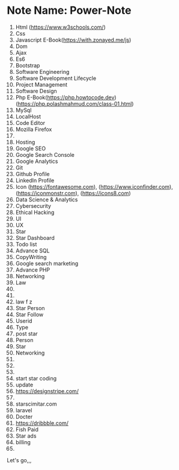 # Note Name: Power-Note
1. Html (https://www.w3schools.com/)
2. Css 
3. Javascript E-Book(https://with.zonayed.me/js)
4. Dom
5. Ajax
6. Es6
7. Bootstrap
8. Software Engineering
9. Software Development Lifecycle
10. Project Management
11. Software Design
12. Php E-Book(https://php.howtocode.dev) (https://php.polashmahmud.com/class-01.html)
13. MySql
14. LocalHost
15. Code Editor
16. Mozilla Firefox
17. 
18. Hosting
19. Google SEO                                                                                                                
20. Google Search Console
21. Google Analytics
22. Git
23. Github Profile
24. LinkedIn Profile
25. Icon (https://fontawesome.com), (https://www.iconfinder.com), (https://iconmonstr.com), (https://icons8.com)
26. Data Science & Analytics
27. Cybersecurity
28. Ethical Hacking
29. UI 
30. UX
31. Star 
32. Star Dashboard 
33. Todo list
34. Advance SQL 
35. CopyWriting
36. Google search marketing 
37. Advance PHP 
38. Networking
39. Law
40. 
41. 
42. law f z
43. Star Person
44. Star Follow
46. Userid
47. Type
48. post star
49.  Person
50.  Star
51.  Networking
52. 
53.  
54.  
55.  start star coding
56. update
57. https://designstripe.com/
58.  
59. starscimitar.com
60. laravel
61. Docter
62. https://dribbble.com/
63. Fish Paid
64. Star ads
65. billing
66. 
 

Let's go,,,

